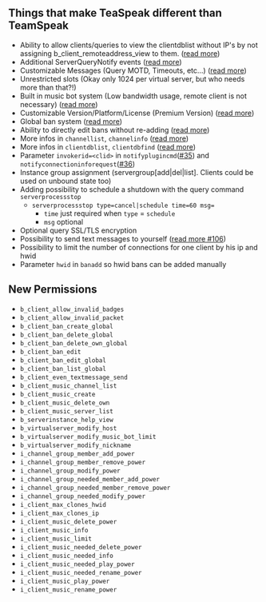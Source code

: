## Things that make TeaSpeak different than TeamSpeak

+ Ability to allow clients/queries to view the clientdblist without IP's by not assigning b_client_remoteaddress_view to them. ([read more](https://github.com/TeaSpeak/TeaSpeak/issues/13))
+ Additional ServerQueryNotify events ([read more](https://github.com/TeaSpeak/TeaSpeak/blob/master/ServerQueryNotify.md))
+ Customizable Messages (Query MOTD, Timeouts, etc...) ([read more](https://github.com/TeaSpeak/TeaSpeak/blob/master/config.md))
+ Unrestricted slots (Okay only 1024 per virtual server, but who needs more than that?!)
+ Built in music bot system (Low bandwidth usage, remote client is not necessary) ([read more](https://forum.teaspeak.de/index.php?threads/teaspeak-music-bot-release.36/))
+ Customizable Version/Platform/License (Premium Version) ([read more](https://github.com/TeaSpeak/TeaSpeak/issues/6))
+ Global ban system ([read more](https://github.com/TeaSpeak/TeaSpeak/issues/11))
+ Ability to directly edit bans without re-adding ([read more](https://github.com/TeaSpeak/TeaSpeak/issues/18))
+ More infos in `channellist`, `channelinfo` ([read more](https://github.com/TeaSpeak/TeaSpeak/issues/22))
+ More infos in `clientdblist`, `clientdbfind` ([read more](https://github.com/TeaSpeak/TeaSpeak/issues/12))
+ Parameter `invokerid=<clid>` in `notifyplugincmd`([#35](https://github.com/TeaSpeak/TeaSpeak/issues/35)) and `notifyconnectioninforequest`([#36](https://github.com/TeaSpeak/TeaSpeak/issues/36))
+ Instance group assignment (servergroup[add|del|list]. Clients could be used on unbound state too)
+ Adding possibility to schedule a shutdown with the query command `serverprocessstop`
    - `serverprocessstop type=cancel|schedule time=60 msg=` 
        - `time` just required when `type` = `schedule` 
        - `msg` optional
+ Optional query SSL/TLS encryption
+ Possibility to send text messages to yourself ([read more #106](https://github.com/TeaSpeak/TeaSpeak/issues/106))
+ Possibility to limit the number of connections for one client by his ip and hwid
+ Parameter `hwid` in `banadd` so hwid bans can be added manually

## New Permissions
 - `b_client_allow_invalid_badges`
 - `b_client_allow_invalid_packet`
 - `b_client_ban_create_global`
 - `b_client_ban_delete_global`
 - `b_client_ban_delete_own_global`
 - `b_client_ban_edit`
 - `b_client_ban_edit_global`
 - `b_client_ban_list_global`
 - `b_client_even_textmessage_send`
 - `b_client_music_channel_list`
 - `b_client_music_create`
 - `b_client_music_delete_own`
 - `b_client_music_server_list`
 - `b_serverinstance_help_view`
 - `b_virtualserver_modify_host`
 - `b_virtualserver_modify_music_bot_limit`
 - `b_virtualserver_modify_nickname`
 - `i_channel_group_member_add_power`
 - `i_channel_group_member_remove_power`
 - `i_channel_group_modify_power`
 - `i_channel_group_needed_member_add_power`
 - `i_channel_group_needed_member_remove_power`
 - `i_channel_group_needed_modify_power`
 - `i_client_max_clones_hwid`
 - `i_client_max_clones_ip`
 - `i_client_music_delete_power`
 - `i_client_music_info`
 - `i_client_music_limit`
 - `i_client_music_needed_delete_power`
 - `i_client_music_needed_info`
 - `i_client_music_needed_play_power`
 - `i_client_music_needed_rename_power`
 - `i_client_music_play_power`
 - `i_client_music_rename_power`
